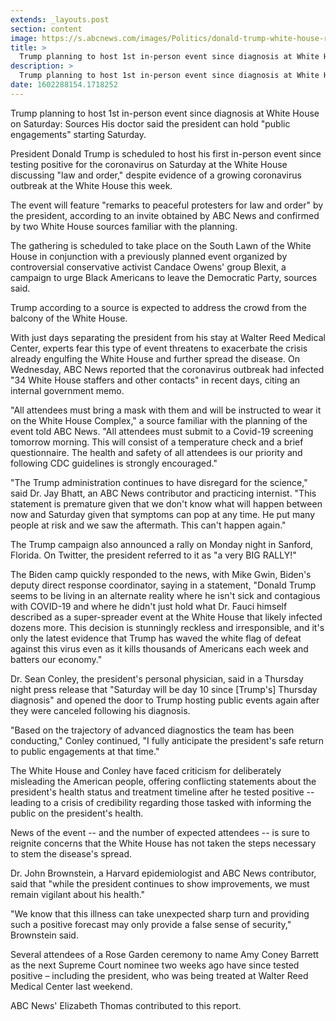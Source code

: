 ```yaml
--- 
extends: _layouts.post 
section: content 
image: https://s.abcnews.com/images/Politics/donald-trump-white-house-return-gty-jc-201006_1602021609016_hpMain_16x9_992.jpg 
title: > 
  Trump planning to host 1st in-person event since diagnosis at White House on Saturday: Sources 
description: > 
  Trump planning to host 1st in-person event since diagnosis at White House on Saturday: Sources His doctor said the president can hold "public engagements" starting Saturday.President Donald Trump is scheduled to host his first in-person event since testing positive for the coronavirus on Saturday at the White House discussing "law and order," despite evidence of a growing coronavirus outbreak at the White House this week.The event will feature "remarks to peaceful protesters for law and order" by the president, according to an invite obtained by ABC News and confirmed by two White House sources familiar with the planning.Trump according to a source is expected to address the crowd from the balcony of the White House.On Wednesday, ABC News reported that the coronavirus outbreak had infected "34 White House staffers and other contacts" in recent days, citing an internal government memo. 
date: 1602288154.1718252 
--- 
```

Trump planning to host 1st in-person event since diagnosis at White House on Saturday: Sources His doctor said the president can hold "public engagements" starting Saturday.

President Donald Trump is scheduled to host his first in-person event since testing positive for the coronavirus on Saturday at the White House discussing "law and order," despite evidence of a growing coronavirus outbreak at the White House this week.

The event will feature "remarks to peaceful protesters for law and order" by the president, according to an invite obtained by ABC News and confirmed by two White House sources familiar with the planning.

The gathering is scheduled to take place on the South Lawn of the White House in conjunction with a previously planned event organized by controversial conservative activist Candace Owens' group Blexit, a campaign to urge Black Americans to leave the Democratic Party, sources said.

Trump according to a source is expected to address the crowd from the balcony of the White House.

With just days separating the president from his stay at Walter Reed Medical Center, experts fear this type of event threatens to exacerbate the crisis already engulfing the White House and further spread the disease. On Wednesday, ABC News reported that the coronavirus outbreak had infected "34 White House staffers and other contacts" in recent days, citing an internal government memo.

"All attendees must bring a mask with them and will be instructed to wear it on the White House Complex," a source familiar with the planning of the event told ABC News. "All attendees must submit to a Covid-19 screening tomorrow morning. This will consist of a temperature check and a brief questionnaire. The health and safety of all attendees is our priority and following CDC guidelines is strongly encouraged."

"The Trump administration continues to have disregard for the science," said Dr. Jay Bhatt, an ABC News contributor and practicing internist. "This statement is premature given that we don't know what will happen between now and Saturday given that symptoms can pop at any time. He put many people at risk and we saw the aftermath. This can't happen again."

The Trump campaign also announced a rally on Monday night in Sanford, Florida. On Twitter, the president referred to it as "a very BIG RALLY!"

The Biden camp quickly responded to the news, with Mike Gwin, Biden's deputy direct response coordinator, saying in a statement, "Donald Trump seems to be living in an alternate reality where he isn't sick and contagious with COVID-19 and where he didn't just hold what Dr. Fauci himself described as a super-spreader event at the White House that likely infected dozens more. This decision is stunningly reckless and irresponsible, and it's only the latest evidence that Trump has waved the white flag of defeat against this virus even as it kills thousands of Americans each week and batters our economy."

Dr. Sean Conley, the president's personal physician, said in a Thursday night press release that "Saturday will be day 10 since [Trump's] Thursday diagnosis" and opened the door to Trump hosting public events again after they were canceled following his diagnosis.

"Based on the trajectory of advanced diagnostics the team has been conducting," Conley continued, "I fully anticipate the president's safe return to public engagements at that time."

The White House and Conley have faced criticism for deliberately misleading the American people, offering conflicting statements about the president's health status and treatment timeline after he tested positive -- leading to a crisis of credibility regarding those tasked with informing the public on the president's health.

News of the event -- and the number of expected attendees -- is sure to reignite concerns that the White House has not taken the steps necessary to stem the disease's spread.

Dr. John Brownstein, a Harvard epidemiologist and ABC News contributor, said that "while the president continues to show improvements, we must remain vigilant about his health."

"We know that this illness can take unexpected sharp turn and providing such a positive forecast may only provide a false sense of security," Brownstein said.

Several attendees of a Rose Garden ceremony to name Amy Coney Barrett as the next Supreme Court nominee two weeks ago have since tested positive – including the president, who was being treated at Walter Reed Medical Center last weekend.

ABC News' Elizabeth Thomas contributed to this report.
